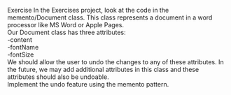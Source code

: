 Exercise In the Exercises project, look at the code in the memento/Document class. 
This class represents a document in a word processor like MS Word or Apple Pages.  
Our Document class has three attributes:  
-content  
-fontName  
-fontSize   
We should allow the user to undo the changes to any of these attributes. In the future, we may add additional attributes in this class and these attributes should also be undoable.  
Implement the undo feature using the memento pattern. 